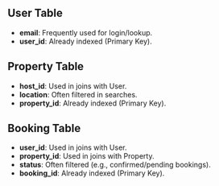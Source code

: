 ## User Table

- **email**: Frequently used for login/lookup.
- **user_id**: Already indexed (Primary Key).

## Property Table

- **host_id**: Used in joins with User.
- **location**: Often filtered in searches.
- **property_id**: Already indexed (Primary Key).

## Booking Table

- **user_id**: Used in joins with User.
- **property_id**: Used in joins with Property.
- **status**: Often filtered (e.g., confirmed/pending bookings).
- **booking_id**: Already indexed (Primary Key).
